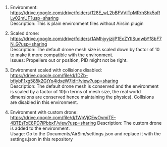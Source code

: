 1) Environment: https://drive.google.com/drive/folders/128E_wL2bBFVVITpMRrhShk5oRLy02mUF?usp=sharing  
    Description: This is plain environment files without Airsim plugin

2) Scaled drone: https://drive.google.com/drive/folders/1AMhjyyjzijP1EcZYIISuqwbYf8bF7N_G?usp=sharing  
    Description: The default drone mesh size is scaled down by factor of 10 to make it more compatible with the environment.  
        Issues: Propellers out or position, PID might not be right.

3) Environment scaled with collisions disabled: https://drive.google.com/file/d/1DZb-bfjybF1xg585k2GtYo4idxeW7idH/view?usp=sharing  
    Description: The default drone mesh is conserved and the environment is scaled by a factor of 10(in terms of mesh size, the real world dimensions are conserved hence maintaining the physics). Collisions are disabled in this environment.

4) Environment with custom drone: https://drive.google.com/file/d/1WpVjCEwOvmiTE-4BTEsTxE8PD7iPbbxF/view?usp=sharing
    Description: The custom drone is added to the environment.  
        Usage: Go to the Documents/AirSim/settings.json and replace it with the settings.json in this repository

